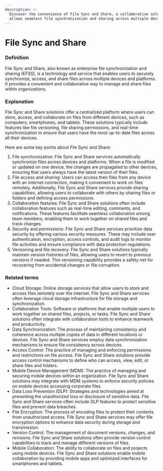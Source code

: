 ```yaml
---
description: >-
  Discover the convenience of File Sync and Share, a collaborative solution that
  allows seamless file synchronization and sharing across multiple devices.
---
```


# File Sync and Share

### Definition

File Sync and Share, also known as enterprise file synchronization and sharing (EFSS), is a technology and service that enables users to securely synchronize, access, and share files across multiple devices and platforms. It provides a convenient and collaborative way to manage and share files within organizations.

### Explanation

File Sync and Share solutions offer a centralized platform where users can store, access, and collaborate on files from different devices, such as computers, smartphones, and tablets. These solutions typically include features like file versioning, file sharing permissions, and real-time synchronization to ensure that users have the most up-to-date files across all their devices.

Here are some key points about File Sync and Share:

1. File synchronization: File Sync and Share services automatically synchronize files across devices and platforms. When a file is modified or updated on one device, the changes are propagated to other devices, ensuring that users always have the latest version of their files.
2. File access and sharing: Users can access their files from any device with an internet connection, making it convenient to work on files remotely. Additionally, File Sync and Share services provide sharing capabilities, allowing users to collaborate with others by sharing files or folders and defining access permissions.
3. Collaboration features: File Sync and Share solutions often include collaboration features such as real-time editing, comments, and notifications. These features facilitate seamless collaboration among team members, enabling them to work together on shared files and track changes.
4. Security and permissions: File Sync and Share services prioritize data security by offering various security measures. These may include user authentication, encryption, access controls, and audit logs to monitor file activities and ensure compliance with data protection regulations.
5. Versioning and file recovery: File Sync and Share solutions typically maintain version histories of files, allowing users to revert to previous versions if needed. This versioning capability provides a safety net for recovering from accidental changes or file corruption.

### Related terms

* Cloud Storage: Online storage services that allow users to store and access files remotely over the internet. File Sync and Share services often leverage cloud storage infrastructure for file storage and synchronization.
* Collaboration Tools: Software or platforms that enable multiple users to work together on shared files, projects, or tasks. File Sync and Share solutions often integrate with collaboration tools to enhance teamwork and productivity.
* Data Synchronization: The process of maintaining consistency and coherence across multiple copies of data in different locations or devices. File Sync and Share services employ data synchronization mechanisms to ensure file consistency across devices.
* Access Control: The practice of managing and enforcing permissions and restrictions on file access. File Sync and Share solutions provide access control mechanisms to define who can access, view, edit, or share files and folders.
* Mobile Device Management (MDM): The practice of managing and securing mobile devices within an organization. File Sync and Share solutions may integrate with MDM systems to enforce security policies on mobile devices accessing corporate files.
* Data Loss Prevention (DLP): Strategies and technologies aimed at preventing the unauthorized loss or disclosure of sensitive data. File Sync and Share services often include DLP features to protect sensitive files and prevent data breaches.
* File Encryption: The process of encoding files to protect their contents from unauthorized access. File Sync and Share services may offer file encryption options to enhance data security during storage and transmission.
* Version Control: The management of document versions, changes, and revisions. File Sync and Share solutions often provide version control capabilities to track and manage different versions of files.
* Mobile Collaboration: The ability to collaborate on files and projects using mobile devices. File Sync and Share solutions enable mobile collaboration by providing mobile apps and optimized interfaces for smartphones and tablets.
